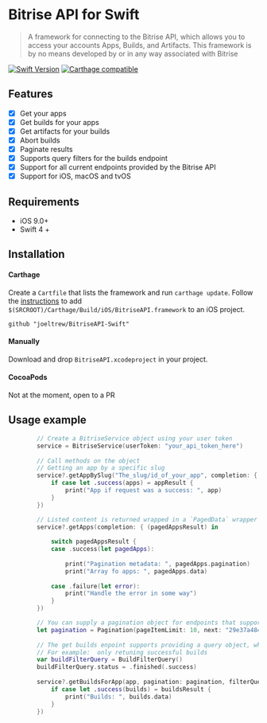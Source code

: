 # Bitrise API for Swift
> A framework for connecting to the Bitrise API, which allows you to access your accounts Apps, Builds, and Artifacts. 
> This framework is by no means developed by or in any way associated with Bitrise

[![Swift Version][swift-image]][swift-url]
[![Carthage compatible](https://img.shields.io/badge/Carthage-compatible-4BC51D.svg?style=flat)](https://github.com/Carthage/Carthage)


## Features

- [x] Get your apps
- [x] Get builds for your apps
- [x] Get artifacts for your builds
- [x] Abort builds
- [x] Paginate results
- [x] Supports query filters for the builds endpoint  
- [x] Support for all current endpoints provided by the Bitrise API
- [x] Support for iOS, macOS and tvOS 

## Requirements

- iOS 9.0+
- Swift 4 +

## Installation

#### Carthage
Create a `Cartfile` that lists the framework and run `carthage update`. Follow the [instructions](https://github.com/Carthage/Carthage#if-youre-building-for-ios) to add `$(SRCROOT)/Carthage/Build/iOS/BitriseAPI.framework` to an iOS project.

```
github "joeltrew/BitriseAPI-Swift"
```
#### Manually
Download and drop ```BitriseAPI.xcodeproject``` in your project.  

#### CocoaPods
Not at the moment, open to a PR


## Usage example

```swift
        // Create a BitriseService object using your user token
        service = BitriseService(userToken: "your_api_token_here")
        
        // Call methods on the object
        // Getting an app by a specific slug
        service?.getAppBySlug("The_slug/id_of_your_app", completion: { (appResult) in
            if case let .success(apps) = appResult {
                print("App if request was a success: ", app)
            }
        })
```

```swift
        // Listed content is returned wrapped in a `PagedData` wrapper which includes pagination details
        service?.getApps(completion: { (pagedAppsResult) in
            
            switch pagedAppsResult {
            case .success(let pagedApps):
    
                print("Pagination metadata: ", pagedApps.pagination)
                print("Array fo apps: ", pagedApps.data)
                
            case .failure(let error):
                print("Handle the error in some way")
            }
        })
```     
```swift
        // You can supply a pagination object for endpoints that support it
        let pagination = Pagination(pageItemLimit: 10, next: "29e37a4844dda34b")
        
        // The get builds enpoint supports providing a query object, which allows you to filter results
        // For example:  only retuning successful builds
        var buildFilterQuery = BuildFilterQuery()
        buildFilterQuery.status = .finished(.success)
        
        service?.getBuildsForApp(app, pagination: pagination, filterQuery: buildFilterQuery, completion: { (buildsResult) in
            if case let .success(builds) = buildsResult {
                print("Builds: ", builds.data)
            }
        })
```



[swift-image]:https://img.shields.io/badge/Swift-4.0-F16D39.svg?style=flat
[swift-url]: https://swift.org/